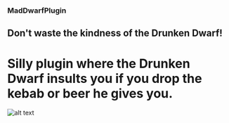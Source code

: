 ### MadDwarfPlugin
## **Don't waste the kindness of the Drunken Dwarf!** <br/> ##
# Silly plugin where the Drunken Dwarf insults you if you drop the kebab or beer he gives you. #
![alt text](https://imgur.com/nnIWnwi)
